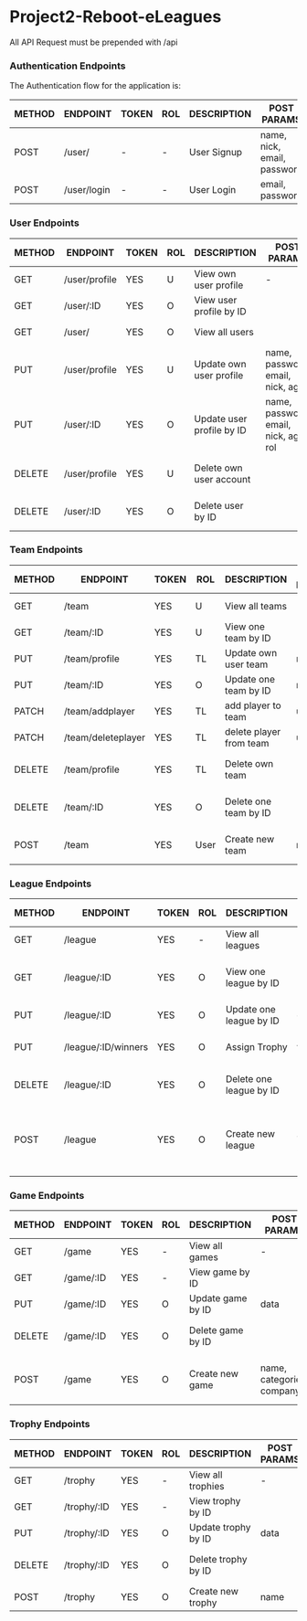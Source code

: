 # Project2-Reboot-eLeagues

All API Request must be prepended with /api


### Authentication Endpoints

The Authentication flow for the application is:

METHOD | ENDPOINT         | TOKEN | ROL | DESCRIPTION              | POST PARAMS                                     | RETURNS
-------|------------------|-------|-----|--------------------------|-------------------------------------------------|--------------------
POST   | /user/           | -     | -   | User Signup              | name, nick, email, password                     | email and token
POST   | /user/login      | -     | -   | User Login               | email, password                                 | email and token


### User Endpoints


METHOD | ENDPOINT         | TOKEN | ROL | DESCRIPTION              | POST PARAMS                                     | RETURNS
-------|------------------|-------|-----|--------------------------|-------------------------------------------------|--------------------
GET    | /user/profile    | YES   | U   | View own user profile    | -                                               | user own profile
GET    | /user/:ID        | YES   | O   | View user profile by ID  |                                                 | user profile
GET    | /user/           | YES   | O   | View all users           |                                                 | list of all users
PUT    | /user/profile    | YES   | U   | Update own user profile  | name, password, email, nick, age                | Updated user data
PUT    | /user/:ID        | YES   | O   | Update user profile by ID| name, password, email, nick, age, rol           | Updated user data
DELETE | /user/profile    | YES   | U   | Delete own user account  |                                                 | User deletion confirmation
DELETE | /user/:ID        | YES   | O   | Delete user by ID        |                                                 | User deletion confirmation


### Team Endpoints


METHOD | ENDPOINT         | TOKEN | ROL | DESCRIPTION              | POST PARAMS                                     | RETURNS
-------|------------------|-------|-----|--------------------------|-------------------------------------------------|--------------------
GET    | /team            | YES   | U   | View all teams           | -                                               | List of all teams 
GET    | /team/:ID        | YES   | U   | View one team by ID      | -                                               | team data
PUT    | /team/profile    | YES   | TL  | Update own user team     | name                                            | Updated team name
PUT    | /team/:ID        | YES   | O   | Update one team by ID    | name                                            | Updated team name
PATCH  | /team/addplayer  | YES   | TL  | add player to team       | userID                                          | Updated team
PATCH  | /team/deleteplayer | YES   | TL  | delete player from team | userID                                         | Updated team
DELETE | /team/profile    | YES   | TL  | Delete own team          |                                                 | Team deletion confirmation
DELETE | /team/:ID        | YES   | O   | Delete one team by ID    |                                                 | Team deletion confirmation
POST   | /team            | YES   | User| Create new team          | name                                            | name, players, leader 


### League Endpoints


METHOD | ENDPOINT         | TOKEN | ROL | DESCRIPTION              | POST PARAMS                                     | RETURNS
-------|------------------|-------|-----|--------------------------|-------------------------------------------------|--------------------
GET    | /league          | YES   | -   | View all leagues         | -                                               | leagues 
GET    | /league/:ID      | YES   | O   | View one league by ID    |                                                 | leagues by status (open, close) 
PUT    | /league/:ID      | YES   | O   | Update one league by ID  | data                                            | Updated league data
PUT    | /league/:ID/winners | YES   | O   | Assign Trophy         | teamID                                          | team players, trophy
DELETE | /league/:ID      | YES   | O   | Delete one league by ID  |                                                 | League deletion confirmation
POST   | /league          | YES   | O   | Create new league        | name, Trophie, Game                             | name, teams, organizer, Trophie, game, status 


### Game Endpoints


METHOD | ENDPOINT         | TOKEN | ROL | DESCRIPTION              | POST PARAMS                                     | RETURNS
-------|------------------|-------|-----|--------------------------|-------------------------------------------------|--------------------
GET    | /game            | YES   | -   | View all games           | -                                               | games 
GET    | /game/:ID        | YES   | -   | View game by ID          |                                                 | game
PUT    | /game/:ID        | YES   | O   | Update game by ID        | data                                            | Updated game data
DELETE | /game/:ID        | YES   | O   | Delete game by ID        |                                                 | game deletion confirmation
POST   | /game            | YES   | O   | Create new game          | name, categories, company                       | name, categories, image, company


### Trophy Endpoints


METHOD | ENDPOINT         | TOKEN | ROL | DESCRIPTION              | POST PARAMS                                     | RETURNS
-------|------------------|-------|-----|--------------------------|-------------------------------------------------|--------------------
GET    | /trophy          | YES   | -   | View all trophies        | -                                               | trophies 
GET    | /trophy/:ID      | YES   | -   | View trophy by ID        |                                                 | trophy 
PUT    | /trophy/:ID      | YES   | O   | Update trophy by ID      | data                                            | Updated trophy data
DELETE | /trophy/:ID      | YES   | O   | Delete trophy by ID      |                                                 | Trophy deletion confirmation
POST   | /trophy          | YES   | O   | Create new trophy        | name                                            | name, image

